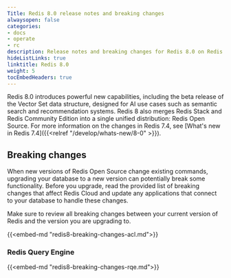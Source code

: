 ```yaml
---
Title: Redis 8.0 release notes and breaking changes
alwaysopen: false
categories:
- docs
- operate
- rc
description: Release notes and breaking changes for Redis 8.0 on Redis Cloud.
hideListLinks: true
linktitle: Redis 8.0
weight: 5
tocEmbedHeaders: true
---
```


Redis 8.0 introduces powerful new capabilities, including the beta release of the Vector Set data structure, designed for AI use cases such as semantic search and recommendation systems. Redis 8 also merges Redis Stack and Redis Community Edition into a single unified distribution: Redis Open Source. For more information on the changes in Redis 7.4, see [What's new in Redis 7.4]({{<relref "/develop/whats-new/8-0" >}}).

## Breaking changes

When new versions of Redis Open Source change existing commands, upgrading your database to a new version can potentially break some functionality. Before you upgrade, read the provided list of breaking changes that affect Redis Cloud and update any applications that connect to your database to handle these changes.

Make sure to review all breaking changes between your current version of Redis and the version you are upgrading to. 

{{<embed-md "redis8-breaking-changes-acl.md">}}

### Redis Query Engine

{{<embed-md "redis8-breaking-changes-rqe.md">}}
